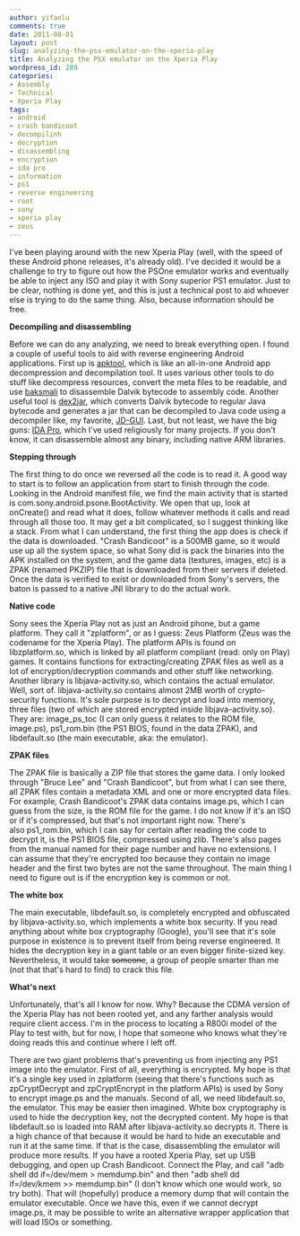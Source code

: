 ```yaml
---
author: yifanlu
comments: true
date: 2011-08-01
layout: post
slug: analyzing-the-psx-emulator-on-the-xperia-play
title: Analyzing the PSX emulator on the Xperia Play
wordpress_id: 289
categories:
- Assembly
- Technical
- Xperia Play
tags:
- android
- crash bandicoot
- decompilinh
- decryption
- disassembling
- encryption
- ida pro
- information
- ps1
- reverse engineering
- root
- sony
- xperia play
- zeus
---
```


I've been playing around with the new Xperia Play (well, with the speed of these Android phone releases, it's already old). I've decided it would be a challenge to try to figure out how the PSOne emulator works and eventually be able to inject any ISO and play it with Sony superior PS1 emulator. Just to be clear, nothing is done yet, and this is just a technical post to aid whoever else is trying to do the same thing. Also, because information should be free.<!-- more -->

**Decompiling and disassembling**

Before we can do any analyzing, we need to break everything open. I found a couple of useful tools to aid with reverse engineering Android applications. First up is [apktool](http://code.google.com/p/android-apktool/), which is like an all-in-one Android app decompression and decompilation tool. It uses various other tools to do stuff like decompress resources, convert the meta files to be readable, and use [baksmali](http://code.google.com/p/smali/) to disassemble Dalvik bytecode to assembly code. Another useful tool is [dex2jar](http://code.google.com/p/dex2jar/), which converts Dalvik bytecode to regular Java bytecode and generates a jar that can be decompiled to Java code using a decompiler like, my favorite, [JD-GUI](http://java.decompiler.free.fr/). Last, but not least, we have the big guns: [IDA Pro](http://www.hex-rays.com/idapro/), which I've used religiously for many projects. If you don't know, it can disassemble almost any binary, including native ARM libraries.

**Stepping through**

The first thing to do once we reversed all the code is to read it. A good way to start is to follow an application from start to finish through the code. Looking in the Android manifest file, we find the main activity that is started is com.sony.android.psone.BootActivity. We open that up, look at onCreate() and read what it does, follow whatever methods it calls and read through all those too. It may get a bit complicated, so I suggest thinking like a stack. From what I can understand, the first thing the app does is check if the data is downloaded. "Crash Bandicoot" is a 500MB game, so it would use up all the system space, so what Sony did is pack the binaries into the APK installed on the system, and the game data (textures, images, etc) is a ZPAK (renamed PKZIP) file that is downloaded from their servers if deleted. Once the data is verified to exist or downloaded from Sony's servers, the baton is passed to a native JNI library to do the actual work.

**Native code**

Sony sees the Xperia Play not as just an Android phone, but a game platform. They call it "zplatform", or as I guess: Zeus Platform (Zeus was the codename for the Xperia Play). The platform APIs is found on libzplatform.so, which is linked by all platform compliant (read: only on Play) games. It contains functions for extracting/creating ZPAK files as well as a lot of encryption/decryption commands and other stuff like networking. Another library is libjava-activity.so, which contains the actual emulator. Well, sort of. libjava-activity.so contains almost 2MB worth of crypto-security functions. It's sole purpose is to decrypt and load into memory, three files (two of which are stored encrypted inside libjava-activity.so). They are: image_ps_toc (I can only guess it relates to the ROM file, image.ps), ps1_rom.bin (the PS1 BIOS, found in the data ZPAK), and libdefault.so (the main executable, aka: the emulator).

**ZPAK files**

The ZPAK file is basically a ZIP file that stores the game data. I only looked through "Bruce Lee" and "Crash Bandicoot", but from what I can see there, all ZPAK files contain a metadata XML and one or more encrypted data files. For example, Crash Bandicoot's ZPAK data contains image.ps, which I can guess from the size, is the ROM file for the game. I do not know if it's an ISO or if it's compressed, but that's not important right now. There's also ps1_rom.bin, which I can say for certain after reading the code to decrypt it, is the PS1 BIOS file, compressed using zlib. There's also pages from the manual named for their page number and have no extensions. I can assume that they're encrypted too because they contain no image header and the first two bytes are not the same throughout. The main thing I need to figure out is if the encryption key is common or not.

**The white box**

The main executable, libdefault.so, is completely encrypted and obfuscated by libjava-activity.so, which implements a white box security. If you read anything about white box cryptography (Google), you'll see that it's sole purpose in existence is to prevent itself from being reverse engineered. It hides the decryption key in a giant table or an even bigger finite-sized key. Nevertheless, it would take <del>someone</del>, a group of people smarter than me (not that that's hard to find) to crack this file.

**What's next**

Unfortunately, that's all I know for now. Why? Because the CDMA version of the Xperia Play has not been rooted yet, and any farther analysis would require client access. I'm in the process to locating a R800i model of the Play to test with, but for now, I hope that someone who knows what they're doing reads this and continue where I left off.

There are two giant problems that's preventing us from injecting any PS1 image into the emulator. First of all, everything is encrypted. My hope is that it's a single key used in zplatform (seeing that there's functions such as zpCryptDecrypt and zpCryptEncrypt in the platform APIs) is used by Sony to encrypt image.ps and the manuals. Second of all, we need libdefault.so, the emulator. This may be easier then imagined. White box cryptography is used to hide the decryption key, not the decrypted content. My hope is that libdefault.so is loaded into RAM after libjava-activity.so decrypts it. There is a high chance of that because it would be hard to hide an executable and run it at the same time. If that is the case, disassembling the emulator will produce more results. If you have a rooted Xperia Play, set up USB debugging, and open up Crash Bandicoot. Connect the Play, and call "adb shell dd if=/dev/mem > memdump.bin" and then "adb shell dd if=/dev/kmem >> memdump.bin" (I don't know which one would work, so try both). That will (hopefully) produce a memory dump that will contain the emulator executable. Once we have this, even if we cannot decrypt image.ps, it may be possible to write an alternative wrapper application that will load ISOs or something.
